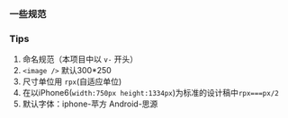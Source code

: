 ### 一些规范


### Tips

1. 命名规范（本项目中以 ```v-``` 开头）
2. ```<image />``` 默认300*250
3. 尺寸单位用 ```rpx```(自适应单位)
4. 在以iPhone6(```width:750px height:1334px```)为标准的设计稿中```rpx===px/2```
5. 默认字体：iphone-苹方 Android-思源
